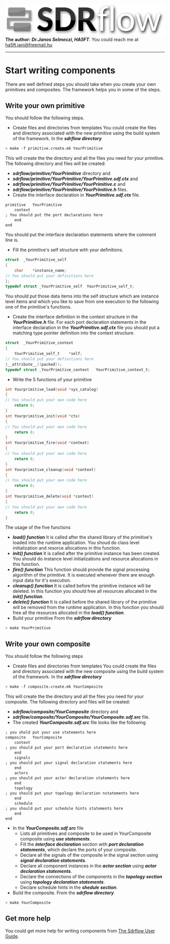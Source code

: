 ![sdrflow logo](images/sdflow.png  "sdrflow")
**The author:** ***Dr.Janos Selmeczi, HA5FT***. You could reach me at <ha5ft.jani@freemail.hu>
***
# Start writing components
There are well defined steps you should take when you create your own primitives and composites. The framework helps you in some of the steps.
## Write your own primitive
You should follow the following steps.
- Create files and directories from templates
You could create the files and directory associated with the new primitive using the build system of the framework. In the ***sdrflow directory***
```bash
> make -f primitive.create.mk YourPrimitive
```
This will create the the directory and all the files you need for your primitive. The following directory and files will be created:
  - ***sdrflow/primitive/YourPrimitive*** directory and
  - ***sdrflow/primitive/YourPrimitive/YourPrimitive.sdf.ctx*** and
  - ***sdrflow/primitive/YourPrimitive/YourPrimitive.c*** and
  - ***sdrflow/primitive/YourPrimitive/YourPrimitive.h*** files.
- Create the interface declaration in ***YourPrimitive.sdf.ctx*** file.
```
primitive	YourPrimitive
	context
; You should put the port declarations here
	end
end
```
You should put the interface declaration statements where the comment line is.
- Fill the primitive's self structure with your definitions.
```c
struct	_YourPrimitive_self
{
	char	*instance_name;
// You should put your definitions here
};
typedef	struct _YourPrimitive_self	YourPrimitive_self_t;
```
You should put those data items into the self structure which are instance level items and which you like to save from one execution to the following one of the primitive's functions.

- Create the interface definition in the context structure in the ***YourPrimitive.h*** file. For each port declaration statements in the interface declaration in the ***YourPrimitive.sdf.ctx*** file you should put a matching type pointer definition into the context structure.
```c
struct	_YourPrimitive_context
{
	YourPrimitive_self_t	*self;
// You should put your definitions here
}__attribute__((packed));
typedef struct _YourPrimitive_context	YourPrimitive_context_t;
```

- Write the 5 functions of your primitive
```c
int	Yourprimitive_load(void *sys_catalog)
{
// You should put your own code here
	return 0;
}
int	Yourprimitive_init(void *ctx)
{
// You should put your own code here
	return 0;
}
int	Yourprimitive_fire(void *context)
{
// You should put your own code here
	return 0;
}
int	Yourprimitive_cleanup(void *context)
{
// You should put your own code here
	return 0;
}
int	Yourprimitive_delete(void *context)
{
// You should put your own code here
	return 0;
}
```
The usage of the five functions
  - ***load() function***
  It is called after the shared library of the primitive's loaded into the runtime application. You shoud do class level initialization and resorce allocations in this function.
  - ***init() function***
  It is called after the primitive instance has been created. You should do instance level initializations and resource allocations in this function.
  - ***fire() function***
  This function should provide the signal processing algorithm of the primitive. It is executed whenever there are enough input data for it's execution.
  - ***cleanup() function***
  It is called before the primitive instance will be deleted. In this function you should free all resources allocated in the ***init() function***.
  - ***delete() function***
  It is called before the shared library of the primitive will be removed from the runtime application. In this function you should free all the resources allocated in the ***load() function***.
- Build your primitive
From the ***sdrflow directory***
```bash
> make YourPrimitive
```

## Write your own composite
You should follow the following steps
- Create files and directories from templates
You could create the files and directory associated with the new composite using the build system of the framework. In the ***sdrflow directory***
```bash
> make -f composite.create.mk YourComposite
```
This will create the the directory and all the files you need for your composite. The following directory and files will be created:
  - ***sdrflow/composite/YourComposite*** directory and
  - ***sdrflow/composite/YourComposite/YourComposite.sdf.src*** file.
- The created ***YourComposite.sdf.src*** file looks like the following
```
; you shold put your use statements here
composite	YourComposite
	context
; you should put your port declaration statements here
	end
	signals
; you should put your signal declaration statements here
	end
	actors
; you should put your actor declaration statements here
	end
	topology
; you should put your topology declaration nstatements here
	end
	schedule
; you should put your schedule hints statements here
	end
end
```
- In the ***YourComposite.sdf.src*** file
  - Lists all primitives and composite to be used in YourComposite composite using ***use statements***.
  - Fill the ***interface declaration*** section with ***port declaration statements***, which declare the ports of your composite.
  - Declare all the signals of the composite in the signal section using ***signal declaration statements***.
  - Declare all component instances in the ***actor section*** using ***actor declaration statements***.
  - Declare the connections of the components in the ***topology section***
  using ***topology declaration statements***.
  - Declare schedule hints in the ***shedule section***.
- Build the composite.
From the ***sdrflow directory***
```bash
> make YourComposite
```

## Get more help
You could get more help for writing components from [The Sdrflow User Guide](documentation/guide_to_the_sdrflow.pdf).
